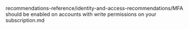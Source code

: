recommendations-reference/identity-and-access-recommendations/MFA should be enabled on accounts with write permissions on your subscription.md